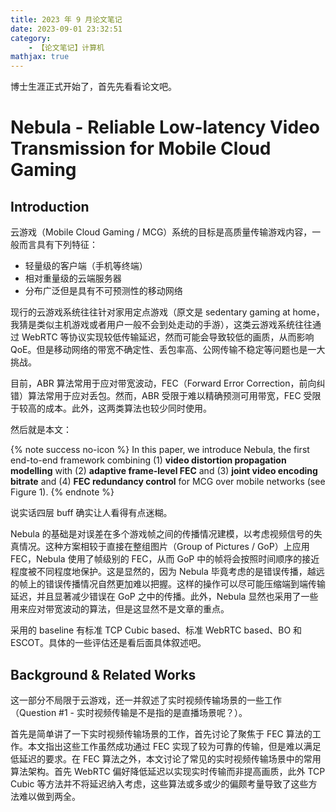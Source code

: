```yaml
---
title: 2023 年 9 月论文笔记
date: 2023-09-01 23:32:51
category:
    - 【论文笔记】计算机
mathjax: true
---
```


博士生涯正式开始了，首先先看看论文吧。

<!-- more -->

# Nebula - Reliable Low-latency Video Transmission for Mobile Cloud Gaming

## Introduction

云游戏（Mobile Cloud Gaming / MCG）系统的目标是高质量传输游戏内容，一般而言具有下列特征：

- 轻量级的客户端（手机等终端）
- 相对重量级的云端服务器
- 分布广泛但是具有不可预测性的移动网络

现行的云游戏系统往往针对家用定点游戏（原文是 sedentary gaming at home，我猜是类似主机游戏或者用户一般不会到处走动的手游），这类云游戏系统往往通过 WebRTC 等协议实现较低传输延迟，然而可能会导致较低的画质，从而影响 QoE。但是移动网络的带宽不确定性、丢包率高、公网传输不稳定等问题也是一大挑战。

目前，ABR 算法常用于应对带宽波动，FEC（Forward Error Correction，前向纠错）算法常用于应对丢包。然而，ABR 受限于难以精确预测可用带宽，FEC 受限于较高的成本。此外，这两类算法也较少同时使用。

然后就是本文：

{% note success no-icon %}
In this paper, we introduce Nebula, the first end-to-end framework combining (1) **video distortion propagation modelling** with (2) **adaptive frame-level FEC** and (3) **joint video encoding bitrate** and (4) **FEC redundancy control** for MCG over mobile networks (see Figure 1).
{% endnote %}

说实话四层 buff 确实让人看得有点迷糊。

Nebula 的基础是对误差在多个游戏帧之间的传播情况建模，以考虑视频信号的失真情况。这种方案相较于直接在整组图片（Group of Pictures / GoP）上应用 FEC，Nebula 使用了帧级别的 FEC，从而 GoP 中的帧将会按照时间顺序的接近程度被不同程度地保护。这是显然的，因为 Nebula 毕竟考虑的是错误传播，越远的帧上的错误传播情况自然更加难以把握。这样的操作可以尽可能压缩端到端传输延迟，并且显著减少错误在 GoP 之中的传播。此外，Nebula 显然也采用了一些用来应对带宽波动的算法，但是这显然不是文章的重点。

采用的 baseline 有标准 TCP Cubic based、标准 WebRTC based、BO 和 ESCOT。具体的一些评估还是看后面具体叙述吧。

## Background & Related Works

这一部分不局限于云游戏，还一并叙述了实时视频传输场景的一些工作（Question #1 - 实时视频传输是不是指的是直播场景呢？）。

首先是简单讲了一下实时视频传输场景的工作，首先讨论了聚焦于 FEC 算法的工作。本文指出这些工作虽然成功通过 FEC 实现了较为可靠的传输，但是难以满足低延迟的要求。在 FEC 算法之外，本文讨论了常见的实时视频传输场景中的常用算法架构。首先 WebRTC 偏好降低延迟以实现实时传输而非提高画质，此外 TCP Cubic 等方法并不将延迟纳入考虑，这些算法或多或少的偏颇考量导致了这些方法难以做到两全。

